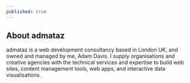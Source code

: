 ```yaml
---
published: true
---
```

## About admataz
admataz is a web development consultancy based in London UK, and owned and managed by me, Adam Davis. I supply organisations and creative agencies with the technical services and expertise to build web sites, content management tools, web apps, and interactive data visualisations. 
